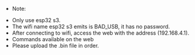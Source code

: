 - Note: 
 + Only use esp32 s3.
 + The wifi name esp32 s3 emits is BAD_USB, it has no password.
 + After connecting to wifi, access the web with the address (192.168.4.1).
 + Commands available on the web
 + Please upload the .bin file in order.
